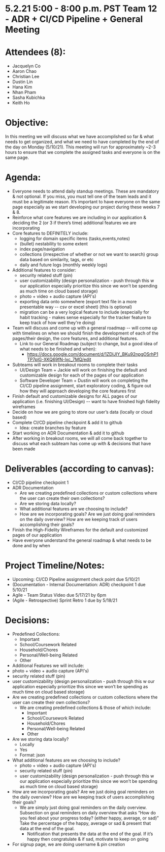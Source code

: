 # 5.2.21 5:00 - 8:00 p.m. PST Team 12 - ADR + CI/CD Pipeline + General Meeting
# Attendees (8):
- Jacquelyn Co
- Aaron Chao
- Christian Lee
- Dustin Lin
- Hana Kim
- Nhan Pham 
- Sasha Kubichka
- Keith Ho

# Objective: 
In this meeting we will discuss what we have accomplished so far & what needs to get organized, and what we need to have completed by the end of the day on Monday (5/10/21). This meeting will run for approximately ~2-3 hours to ensure that we complete the assigned tasks and everyone is on the same page.

# Agenda:
- Everyone needs to attend daily standup meetings. These are mandatory & not optional. If you miss, you must tell one of the team leads and it must be a legitimate reason. It’s important to have everyone on the same page especially as we start developing our project during these weeks 7 & 8.
- Reinforce what core features we are including in our application & deciding the 2 (or 3 if there’s time) additional features we are incorporating
- Core features to DEFINITELY include: 
  - logging for domain specific items (tasks,events,notes)
  - (bullet) nestability to some extent
  - index page/navigation
  - collections (irrespective of whether or not we want to search) group data based on similarity, tags, or etc
  - daily and future logs (monthly weekly logs)
- Additional features to consider: 
  - security related stuff (pin)
  - user customizability (design personalization - push through this w our application especially prioritize this since we won’t be spending as much time on cloud based storage)
  - photo + video + audio capture (API's)
  - exporting data onto somewhere (export text file in a more presentable way -- csv or excel sheet) (this is optional)
  - migration can be a very logical feature to include (especially for habit tracking - makes sense especially for the tracker feature to keep track of how well they're doing)
- Team will discuss and come up with a general roadmap -- will come up with timelines on when we should finish the development of each of the pages/their design, the core features, and additional features.
  - Link to our General Roadmap (subject to change, but a good idea of what needs to be finished and when): 
    - https://docs.google.com/document/d/1ZDlJIY_BKu92npgOSrhP1TP7plG-XKQ69fN-lxc_7MQ/edit
- Subteams will work in breakout rooms to complete their tasks
  - UI/Design Team + Jackie will work on finishing the default and customizable design for each of the pages of our application
  - Software Developer Team + Dustin will work on completing the CI/CD pipeline assignment, start exploratory coding, & figure out how they will approach developing the core features first
- Finish default and customizable designs for ALL pages of our application (i.e. finishing UI/Design) -- want to have finished high fidelity wireframes 
- Decide on how we are going to store our user’s data (locally or cloud based)
- Complete CI/CD pipeline checkpoint & add it to github
  - Idea: create branches by feature
- Start working on ADR Documentation & add it to github
- After working in breakout rooms, we will all come back together to discuss what each subteam has come up with & decisions that have been made

# Deliverables (according to canvas):
- CI/CD pipeline checkpoint 1
- ADR Documentation
  - Are we creating predefined collections or custom collections where the user can create their own collections?
  - Are we storing data locally?
  - What additional features are we choosing to include?
  - How are we incorporating goals? Are we just doing goal reminders on the daily overview? How are we keeping track of users accomplishing their goals?
- Finish the High-Fidelity Wireframes for the default and customized pages of our application
- Have everyone understand the general roadmap & what needs to be done and by when

# Project Timeline/Notes:
- Upcoming: CI/CD Pipeline assignment check point due 5/10/21
- (Documentation - Internal Documentation: ADR) checkpoint 1 due 5/10/21
- Agile - Team Status Video due 5/17/21 by 6pm
- (Agile - Retrospective) Sprint Retro 1 due by 5/18/21


# Decisions:
- Predefined Collections:
  - Important
  - School/Coursework Related
  - Household/Chores
  - Personal/Well-being Related
  - Other
 - Additional Features we will include:
  - photo + video + audio capture (API's)
  - security related stuff (pin)
  - user customizability (design personalization - push through this w our application especially prioritize this since we won’t be spending as much time on cloud based storage)
- Are we creating predefined collections or custom collections where the user can create their own collections?
  - We are creating predefined collections & those of which include:
    - Important
    - School/Coursework Related
    - Household/Chores
    - Personal/Well-being Related
    - Other
- Are we storing data locally?
  - Locally
  - Yes
  - Format: json
- What additional features are we choosing to include?
  - photo + video + audio capture (API's)
  - security related stuff (pin)
  - user customizability (design personalization - push through this w our application especially prioritize this since we won’t be spending as much time on cloud based storage)
- How are we incorporating goals? Are we just doing goal reminders on the daily overview? How are we keeping track of users accomplishing their goals?
  - We are simply just doing goal reminders on the daily overview. Subsection on goal reminders on daily overview that asks “How do you feel about your progress today? (either happy, average, or sad)” Take the percentage of the happy, average or sad & present that data at the end of the goal. 
    - Notification that presents the data at the end of the goal. If it’s happy then congratulate & if sad, motivate to keep on going
- For signup page, we are doing username & pin creation




